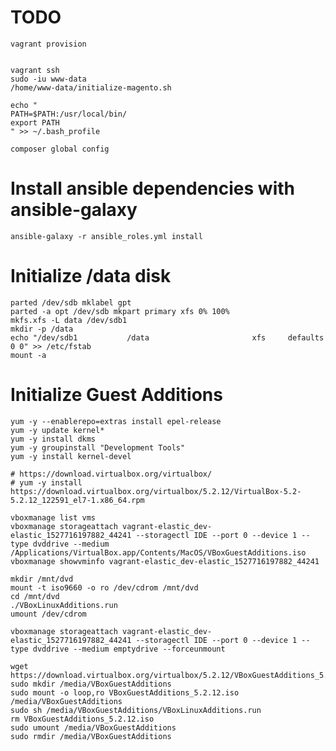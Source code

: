 # TODO

    vagrant provision


    vagrant ssh
    sudo -iu www-data
    /home/www-data/initialize-magento.sh
  
    echo "
    PATH=$PATH:/usr/local/bin/
    export PATH
    " >> ~/.bash_profile
    
    composer global config
    

# Install ansible dependencies with ansible-galaxy

    ansible-galaxy -r ansible_roles.yml install

# Initialize /data disk

    parted /dev/sdb mklabel gpt
    parted -a opt /dev/sdb mkpart primary xfs 0% 100%
    mkfs.xfs -L data /dev/sdb1
    mkdir -p /data
    echo "/dev/sdb1           /data                       xfs     defaults        0 0" >> /etc/fstab
    mount -a

# Initialize Guest Additions
    yum -y --enablerepo=extras install epel-release
    yum -y update kernel*
    yum -y install dkms
    yum -y groupinstall "Development Tools"
    yum -y install kernel-devel
    
    # https://download.virtualbox.org/virtualbox/
    # yum -y install https://download.virtualbox.org/virtualbox/5.2.12/VirtualBox-5.2-5.2.12_122591_el7-1.x86_64.rpm

    vboxmanage list vms
    vboxmanage storageattach vagrant-elastic_dev-elastic_1527716197882_44241 --storagectl IDE --port 0 --device 1 --type dvddrive --medium /Applications/VirtualBox.app/Contents/MacOS/VBoxGuestAdditions.iso
    vboxmanage showvminfo vagrant-elastic_dev-elastic_1527716197882_44241
    
    mkdir /mnt/dvd
    mount -t iso9660 -o ro /dev/cdrom /mnt/dvd
    cd /mnt/dvd
    ./VBoxLinuxAdditions.run
    umount /dev/cdrom
    
    vboxmanage storageattach vagrant-elastic_dev-elastic_1527716197882_44241 --storagectl IDE --port 0 --device 1 --type dvddrive --medium emptydrive --forceunmount

    wget https://download.virtualbox.org/virtualbox/5.2.12/VBoxGuestAdditions_5.2.12.iso
    sudo mkdir /media/VBoxGuestAdditions
    sudo mount -o loop,ro VBoxGuestAdditions_5.2.12.iso /media/VBoxGuestAdditions
    sudo sh /media/VBoxGuestAdditions/VBoxLinuxAdditions.run
    rm VBoxGuestAdditions_5.2.12.iso
    sudo umount /media/VBoxGuestAdditions
    sudo rmdir /media/VBoxGuestAdditions

